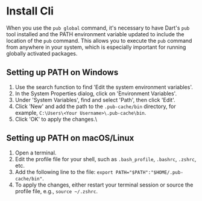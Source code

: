 # Install Cli

When you use the `pub global` command, it's necessary to have Dart's `pub` tool installed and the PATH environment variable updated to include the location of the `pub` command. This allows you to execute the `pub` command from anywhere in your system, which is especially important for running globally activated packages.



## Setting up PATH on Windows

1. Use the search function to find 'Edit the system environment variables'.
2. In the System Properties dialog, click on 'Environment Variables'.
3. Under 'System Variables', find and select 'Path', then click 'Edit'.
4. Click 'New' and add the path to the `.pub-cache/bin` directory, for example, `C:\Users\<Your Username>\.pub-cache\bin`.
5. Click 'OK' to apply the changes.\


## Setting up PATH on macOS/Linux

1. Open a terminal.
2. Edit the profile file for your shell, such as `.bash_profile`, `.bashrc`, `.zshrc`, etc.
3. Add the following line to the file: `export PATH="$PATH":"$HOME/.pub-cache/bin"`.
4. To apply the changes, either restart your terminal session or source the profile file, e.g., `source ~/.zshrc`.
